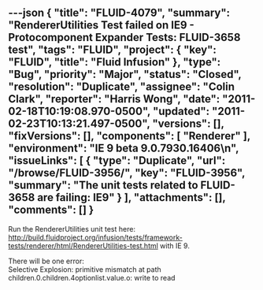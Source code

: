 ---json
{
  "title": "FLUID-4079",
  "summary": "RendererUtilities Test failed on IE9 - Protocomponent Expander Tests: FLUID-3658 test",
  "tags": "FLUID",
  "project": {
    "key": "FLUID",
    "title": "Fluid Infusion"
  },
  "type": "Bug",
  "priority": "Major",
  "status": "Closed",
  "resolution": "Duplicate",
  "assignee": "Colin Clark",
  "reporter": "Harris Wong",
  "date": "2011-02-18T10:19:08.970-0500",
  "updated": "2011-02-23T10:13:21.497-0500",
  "versions": [],
  "fixVersions": [],
  "components": [
    "Renderer"
  ],
  "environment": "IE 9 beta 9.0.7930.16406\n",
  "issueLinks": [
    {
      "type": "Duplicate",
      "url": "/browse/FLUID-3956/",
      "key": "FLUID-3956",
      "summary": "The unit tests related to FLUID-3658 are failing: IE9"
    }
  ],
  "attachments": [],
  "comments": []
}
---
Run the RendererUtilities unit test here: <http://build.fluidproject.org/infusion/tests/framework-tests/renderer/html/RendererUtilities-test.html> with IE 9.

There will be one error:\
Selective Explosion: primitive mismatch at path children.0.children.4optionlist.value.o: write to read

        